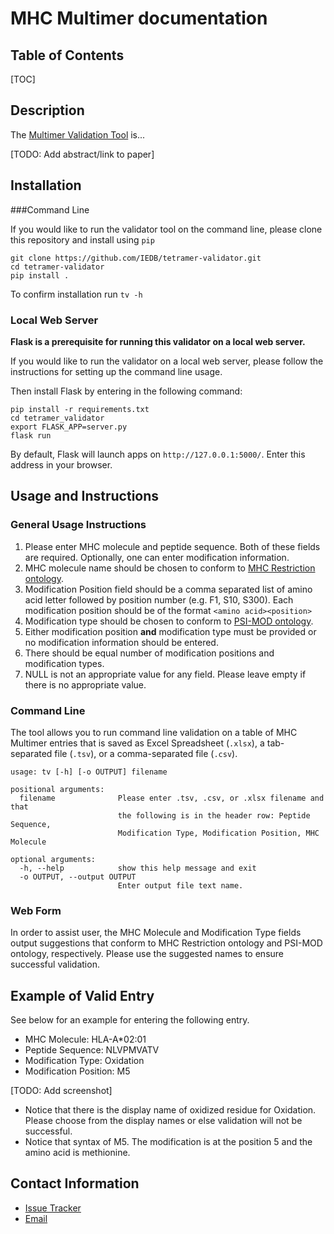 # MHC Multimer documentation

## Table of Contents
[TOC]
## Description
The [Multimer Validation Tool](http://tools.iedb.org/mhcmultimer) is...

[TODO: Add abstract/link to paper]

## Installation

###Command Line 

If you would like to run the validator tool on the command line, please clone this repository and install using `pip`

```
git clone https://github.com/IEDB/tetramer-validator.git
cd tetramer-validator
pip install .
```
To confirm installation run `tv -h`

### Local Web Server

**Flask is a prerequisite for running this validator on a local web server.**

If you would like to run the validator on a local web server, please follow the instructions for setting up the command line usage.  

Then install Flask by entering in the following command:

```
pip install -r requirements.txt
cd tetramer_validator
export FLASK_APP=server.py
flask run
```

By default, Flask will launch apps on `http://127.0.0.1:5000/`.  Enter this address in your browser.

## Usage and Instructions
### General Usage Instructions
1. Please enter MHC molecule and peptide sequence. Both of these fields are required. Optionally, one can enter modification information.
2. MHC molecule name should be chosen to conform to [MHC Restriction ontology](https://www.ebi.ac.uk/ols/ontologies/mro).
3. Modification Position field should be a comma separated list of amino acid letter followed by position number (e.g. F1, S10, S300). Each modification position should be of the format `<amino acid><position>`
4. Modification type should be chosen to conform to [PSI-MOD ontology](https://www.ebi.ac.uk/ols/ontologies/mod).  
5. Either modification position **and** modification type must be provided or no modification information should be entered.
6. There should be equal number of modification positions and modification types.
7. NULL is not an appropriate value for any field. Please leave empty if there is no appropriate value.

### Command Line
The tool allows you to run command line validation on a table of MHC Multimer entries that is saved as Excel Spreadsheet (`.xlsx`), a tab-separated file (`.tsv`), or a comma-separated file (`.csv`).  

```
usage: tv [-h] [-o OUTPUT] filename

positional arguments:
  filename              Please enter .tsv, .csv, or .xlsx filename and that
                        the following is in the header row: Peptide Sequence,
                        Modification Type, Modification Position, MHC Molecule

optional arguments:
  -h, --help            show this help message and exit
  -o OUTPUT, --output OUTPUT
                        Enter output file text name.
```    

### Web Form
In order to assist user, the MHC Molecule and Modification Type fields output suggestions that conform to MHC Restriction ontology and PSI-MOD ontology, respectively.  Please use the suggested names to ensure successful validation.

## Example of Valid Entry

See below for an example for entering the following entry.

* MHC Molecule: HLA-A*02:01
* Peptide Sequence: NLVPMVATV
* Modification Type: Oxidation
* Modification Position: M5

[TODO: Add screenshot]

* Notice that there is the display name of oxidized residue for Oxidation. Please choose from the display names or else validation will not be successful. 
* Notice that syntax of M5. The modification is at the position 5 and the amino acid is methionine.  

## Contact Information
* [Issue Tracker](https://github.com/IEDB/tetramer-validator/issues)
* [Email](mailto:help@iedb.org)
